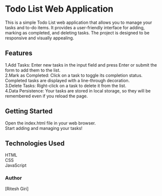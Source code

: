 # Todo List Web Application
This is a simple Todo List web application that allows you to manage your tasks and to-do items. It provides a user-friendly interface for adding, marking as completed, and deleting tasks. The project is designed to be responsive and visually appealing.

## Features
1.Add Tasks: Enter new tasks in the input field and press Enter or submit the form to add them to the list. <br>
2.Mark as Completed: Click on a task to toggle its completion status. Completed tasks are displayed with a line-through decoration.<br>
3.Delete Tasks: Right-click on a task to delete it from the list.<br>
4.Data Persistence: Your tasks are stored in local storage, so they will be remembered even if you reload the page.<br>

## Getting Started
Open the index.html file in your web browser.<br>
Start adding and managing your tasks!

## Technologies Used
HTML<br>
CSS<br>
JavaScript<br>

### Author
[Ritesh Giri]




